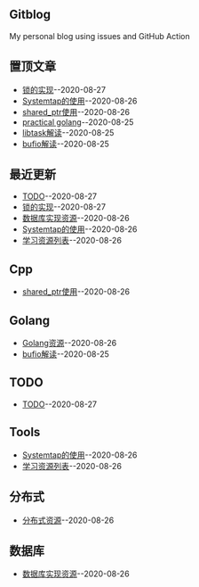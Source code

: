 ## Gitblog
My personal blog using issues and GitHub Action

## 置顶文章
- [锁的实现](https://github.com/BruceChen7/gitblog/issues/13)--2020-08-27
- [Systemtap的使用](https://github.com/BruceChen7/gitblog/issues/11)--2020-08-26
- [shared_ptr使用](https://github.com/BruceChen7/gitblog/issues/9)--2020-08-26
- [practical golang](https://github.com/BruceChen7/gitblog/issues/6)--2020-08-25
- [libtask解读](https://github.com/BruceChen7/gitblog/issues/5)--2020-08-25
- [bufio解读](https://github.com/BruceChen7/gitblog/issues/4)--2020-08-25
## 最近更新
- [TODO](https://github.com/BruceChen7/gitblog/issues/14)--2020-08-27
- [锁的实现](https://github.com/BruceChen7/gitblog/issues/13)--2020-08-27
- [数据库实现资源](https://github.com/BruceChen7/gitblog/issues/12)--2020-08-26
- [Systemtap的使用](https://github.com/BruceChen7/gitblog/issues/11)--2020-08-26
- [学习资源列表](https://github.com/BruceChen7/gitblog/issues/10)--2020-08-26
## Cpp
- [shared_ptr使用](https://github.com/BruceChen7/gitblog/issues/9)--2020-08-26
## Golang
- [Golang资源](https://github.com/BruceChen7/gitblog/issues/7)--2020-08-26
- [bufio解读](https://github.com/BruceChen7/gitblog/issues/4)--2020-08-25
## TODO
- [TODO](https://github.com/BruceChen7/gitblog/issues/14)--2020-08-27
## Tools
- [Systemtap的使用](https://github.com/BruceChen7/gitblog/issues/11)--2020-08-26
- [学习资源列表](https://github.com/BruceChen7/gitblog/issues/10)--2020-08-26
## 分布式
- [分布式资源](https://github.com/BruceChen7/gitblog/issues/8)--2020-08-26
## 数据库
- [数据库实现资源](https://github.com/BruceChen7/gitblog/issues/12)--2020-08-26
